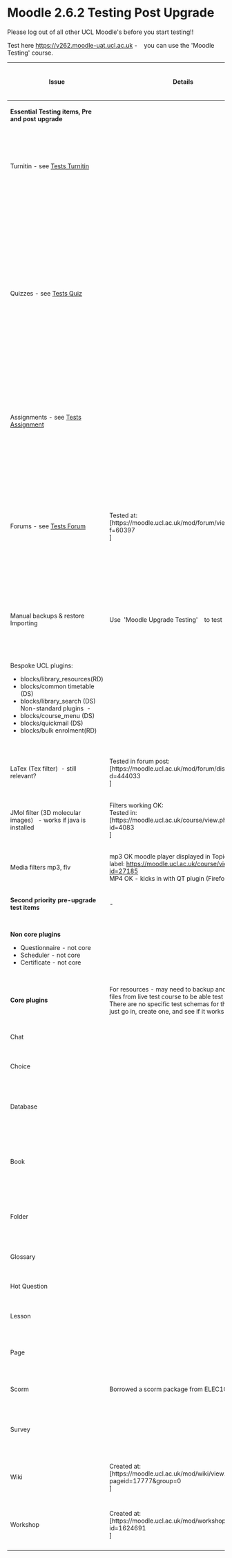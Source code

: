 # Moodle 2.6.2 Testing Post Upgrade

Please log out of all other UCL Moodle's before you start testing!!

Test here <https://v262.moodle-uat.ucl.ac.uk> -    you can use the 'Moodle Testing' course.

<table style="width:100%;">
<colgroup>
<col width="14%" />
<col width="14%" />
<col width="14%" />
<col width="14%" />
<col width="14%" />
<col width="14%" />
<col width="14%" />
</colgroup>
<thead>
<tr class="header">
<th><p>Issue</p></th>
<th><p>Details</p></th>
<th><p>Who?<br />
</p></th>
<th><p>Browser?<br />
IE/FF/Ch<br />
(incl. v.)<br />
</p></th>
<th><p>Done?<br />
 <img src="images/icons/emoticons/check.svg" alt="(tick)" class="emoticon emoticon-tick" /><img src="images/icons/emoticons/help_16.svg" alt="(question)" class="emoticon emoticon-question" /><img src="images/icons/emoticons/error.svg" alt="(error)" class="emoticon emoticon-cross" /></p></th>
<th><p>Outcome/Decision</p></th>
<th><p>Outcome/Decision from pre upgrade testing<br />
</p></th>
</tr>
</thead>
<tbody>
<tr class="odd">
<td><p><strong>Essential Testing items, Pre and post upgrade</strong><br />
</p></td>
<td><p> </p></td>
<td><p><strong> -</strong></p></td>
<td><p>-</p></td>
<td><p>-</p></td>
<td><p>-</p></td>
<td><p>-</p></td>
</tr>
<tr class="even">
<td><p>Turnitin - see <a href="Tests-Turnitin">Tests Turnitin</a><br />
</p></td>
<td><p> </p></td>
<td><p>DS</p></td>
<td><p>IE11/FF30.0/Chv35</p></td>
<td><p>[ISLTSS:TII001T] <img src="images/icons/emoticons/check.svg" alt="(tick)" class="emoticon emoticon-tick" /><br />
[ISLTSS:TII002T] <img src="images/icons/emoticons/check.svg" alt="(tick)" class="emoticon emoticon-tick" /><br />
[ISLTSS:TII003T]<img src="images/icons/emoticons/check.svg" alt="(tick)" class="emoticon emoticon-tick" />  </p></td>
<td><p><img src="images/icons/emoticons/check.svg" alt="(tick)" class="emoticon emoticon-tick" />  All works, including in IE11</p></td>
<td><p>With IE11 I could not open the Turnitin document viewer due to a 'certificate security' error. I believe this is related to it being on UAT and so see no reason why this should stop the upgrade. Noting it here so we can re-test in IE post upgrade. <br />
<br />
The was no new functionality and this will become relevant for testing with the Turntiin v2 upgrade.</p></td>
</tr>
<tr class="odd">
<td><p>Quizzes - see <a href="Tests-Quiz">Tests Quiz</a><br />
</p></td>
<td><p> </p></td>
<td><p>DS</p></td>
<td><p>IE11/Chv35<br />
</p></td>
<td><p>[QIZ001TS] <img src="images/icons/emoticons/check.svg" alt="(tick)" class="emoticon emoticon-tick" /><br />
[QIZ002TS] <img src="images/icons/emoticons/check.svg" alt="(tick)" class="emoticon emoticon-tick" /><br />
[QIZ003S] <img src="images/icons/emoticons/check.svg" alt="(tick)" class="emoticon emoticon-tick" /><br />
[QIZ004S] <img src="images/icons/emoticons/check.svg" alt="(tick)" class="emoticon emoticon-tick" /><br />
[QIZ005S] <img src="images/icons/emoticons/check.svg" alt="(tick)" class="emoticon emoticon-tick" /><br />
[QIZ006S] N/A<br />
[QIZ007TS] <img src="images/icons/emoticons/check.svg" alt="(tick)" class="emoticon emoticon-tick" /><br />
[QIZ008TS] <img src="images/icons/emoticons/check.svg" alt="(tick)" class="emoticon emoticon-tick" /><br />
[QIZ090TS] <img src="images/icons/emoticons/check.svg" alt="(tick)" class="emoticon emoticon-tick" /><br />
[QIZ010TS] <img src="images/icons/emoticons/check.svg" alt="(tick)" class="emoticon emoticon-tick" /><br />
[QIZ011TS] N/A<br />
[QIZ012TS] <img src="images/icons/emoticons/check.svg" alt="(tick)" class="emoticon emoticon-tick" /></p></td>
<td><p><img src="images/icons/emoticons/check.svg" alt="(tick)" class="emoticon emoticon-tick" /></p></td>
<td><p>Due to new collapsed menus in settings we should consider having at least 1 option available for each section. Otherwise you expand the menu only to have to click 'Show more...' to actually get any options.</p></td>
</tr>
<tr class="even">
<td><p>Assignments - see <a href="Tests_-_Assignment">Tests Assignment</a><br />
</p></td>
<td><p> </p></td>
<td><p>DS</p></td>
<td><p>IE11/FF30.0/Chv35<br />
</p></td>
<td><p>[ASS001S]  <img src="images/icons/emoticons/check.svg" alt="(tick)" class="emoticon emoticon-tick" /><br />
[ASS002TS] <img src="images/icons/emoticons/check.svg" alt="(tick)" class="emoticon emoticon-tick" /><br />
[ASS003S] <img src="images/icons/emoticons/check.svg" alt="(tick)" class="emoticon emoticon-tick" /><br />
[ASS004T]<img src="images/icons/emoticons/check.svg" alt="(tick)" class="emoticon emoticon-tick" /></p></td>
<td><p><img src="images/icons/emoticons/check.svg" alt="(tick)" class="emoticon emoticon-tick" />  (Red confirmation text is still weird)</p></td>
<td><p>It is a bit confusing that the message to say you have saved a grade change comes up in red, a colour usually used to indicate a problem. But I'm not sure if it is worth editing this.</p></td>
</tr>
<tr class="odd">
<td><p>Forums - see <a href="Tests-Forum">Tests Forum</a><br />
</p></td>
<td><p>Tested at:<br />
[https://moodle.ucl.ac.uk/mod/forum/view.php?f=60397<br />
]</p></td>
<td><p>RD</p></td>
<td><p><br />
</p></td>
<td><p>[FOR001TS] <img src="images/icons/emoticons/check.svg" alt="(tick)" class="emoticon emoticon-tick" /><br />
[FOR002TS] <img src="images/icons/emoticons/check.svg" alt="(tick)" class="emoticon emoticon-tick" /><br />
[FOR003TS] <img src="images/icons/emoticons/check.svg" alt="(tick)" class="emoticon emoticon-tick" /><br />
[FOR006TS ]<img src="images/icons/emoticons/check.svg" alt="(tick)" class="emoticon emoticon-tick" />  <br />
[FOR007TS] <img src="images/icons/emoticons/check.svg" alt="(tick)" class="emoticon emoticon-tick" /><br />
[FOR008TS] <img src="images/icons/emoticons/help_16.svg" alt="(question)" class="emoticon emoticon-question" /><br />
[FOR009TS] <img src="images/icons/emoticons/check.svg" alt="(tick)" class="emoticon emoticon-tick" /><br />
[FOR011TS] <img src="images/icons/emoticons/check.svg" alt="(tick)" class="emoticon emoticon-tick" /><br />
</p></td>
<td><p> </p></td>
<td><p><br />
<br />
<br />
<br />
<br />
FOR008TS - Tracking dropdown has Optional or Off, cannot choose On.<br />
FOR009TS - Tutor can add and see ratings, student can only see rating for their own posts.<br />
FOR011TS - Hides form as required, but 'Sorry, this activity is currently hidden' message is huge &amp; grey.<br />
</p></td>
</tr>
<tr class="even">
<td><p>Manual backups &amp; restore<br />
Importing</p></td>
<td><p>Use  'Moodle Upgrade Testing'    to test</p></td>
<td><p>ZW<br />
Martin<br />
</p></td>
<td><p>IE11.0.9600.17126<br />
Other browsers<br />
<br />
</p></td>
<td><p>Ok but slow on Moodle Features Demo (10 mins ?)<br />
Backup timed out on BIOC1001/1009 after 90 minutes<br />
NB: Jo has a Known Issue of backing up and restoring large courses.  Fix published which requires a change in Core code.<br />
</p></td>
<td><p> </p></td>
<td><p>NOT OK - warning on backup and the restore failed. Probably due to mismatch between data and database version.<br />
</p></td>
</tr>
<tr class="odd">
<td><p>Bespoke UCL plugins:<br />
</p>
<ul>
<li>blocks/library_resources(RD)</li>
<li>blocks/common timetable (DS)</li>
<li>blocks/library_search (DS)<br />
Non-standard plugins  -</li>
<li>blocks/course_menu (DS)</li>
<li>blocks/quickmail (DS)</li>
<li>blocks/bulk enrolment(RD)</li>
</ul></td>
<td><p> </p></td>
<td><p>RD-2tests<br />
DS - 4test</p></td>
<td><p>DS- Chv35</p></td>
<td><p>blocks/library_resources <img src="images/icons/emoticons/check.svg" alt="(tick)" class="emoticon emoticon-tick" /><br />
blocks/common timetable <img src="images/icons/emoticons/check.svg" alt="(tick)" class="emoticon emoticon-tick" /><br />
blocks/course_menu <img src="images/icons/emoticons/check.svg" alt="(tick)" class="emoticon emoticon-tick" /><br />
blocks/quickmail - 'delete email' icon missing <img src="images/icons/emoticons/help_16.svg" alt="(question)" class="emoticon emoticon-question" /><br />
blocks/library_search <img src="images/icons/emoticons/check.svg" alt="(tick)" class="emoticon emoticon-tick" /><br />
blocks/bulk enrolment<img src="images/icons/emoticons/check.svg" alt="(tick)" class="emoticon emoticon-tick" /><br />
</p></td>
<td><p> </p></td>
<td><p>See Non core plugins table under<br />
[https://wiki.ucl.ac.uk/display/ISMoodle/Moodle+2.6+-+Upgrade+Tasks<br />
]<br />
<br />
</p></td>
</tr>
<tr class="even">
<td><p>LaTex (Tex filter)  - still relevant?</p></td>
<td><p>Tested in forum post:<br />
[https://moodle.ucl.ac.uk/mod/forum/discuss.php?d=444033<br />
]</p></td>
<td><p>RD</p></td>
<td><p><br />
</p></td>
<td><p><img src="images/icons/emoticons/check.svg" alt="(tick)" class="emoticon emoticon-tick" /><br />
</p></td>
<td><p> </p></td>
<td><p>OK</p></td>
</tr>
<tr class="odd">
<td><p>JMol filter (3D molecular images)   - works if java is installed</p></td>
<td><p>Filters working OK:<br />
Tested in:<br />
[https://moodle.ucl.ac.uk/course/view.php?id=4083<br />
]</p></td>
<td><p>RD</p></td>
<td><p><br />
</p></td>
<td><p><img src="images/icons/emoticons/check.svg" alt="(tick)" class="emoticon emoticon-tick" /><br />
</p></td>
<td><p> </p></td>
<td><p>Works fine in Chrome. Doesnt work in FF29, but then neither does the JMol on LIVE Moodle - probably my browser.<br />
</p></td>
</tr>
<tr class="even">
<td><p>Media filters mp3, flv</p></td>
<td><p>mp3 OK moodle player displayed in Topic area 1 label: <a href="https://moodle.ucl.ac.uk/course/view.php?id=27185" class="uri">https://moodle.ucl.ac.uk/course/view.php?id=27185</a><br />
MP4 OK - kicks in with QT plugin (Firefox 30.0)</p></td>
<td><p><strong> RD</strong></p></td>
<td><p> </p></td>
<td><p><img src="images/icons/emoticons/check.svg" alt="(tick)" class="emoticon emoticon-tick" /></p></td>
<td><p> </p></td>
<td><p> </p></td>
</tr>
<tr class="odd">
<td><p><strong>Second priority pre-upgrade test items</strong></p></td>
<td><p>-</p></td>
<td><p><strong> -</strong></p></td>
<td><p>-</p></td>
<td><p>-</p></td>
<td><p>-</p></td>
<td><p>-</p></td>
</tr>
<tr class="even">
<td><p><strong>Non core plugins</strong><br />
</p>
<ul>
<li>Questionnaire - not core</li>
<li>Scheduler - not core</li>
<li>Certificate - not core</li>
</ul></td>
<td><p> </p></td>
<td><p>MB<br />
</p></td>
<td><p><br />
</p></td>
<td><p>Certificate- DS <img src="images/icons/emoticons/check.svg" alt="(tick)" class="emoticon emoticon-tick" /><br />
Sheduler  MB <img src="images/icons/emoticons/check.svg" alt="(tick)" class="emoticon emoticon-tick" /><br />
Questionnaire MB <img src="images/icons/emoticons/check.svg" alt="(tick)" class="emoticon emoticon-tick" /></p></td>
<td><p> </p></td>
<td><p>See table in<br />
[https://wiki.ucl.ac.uk/display/ISMoodle/Moodle+2.6+-+Upgrade+Tasks<br />
]<br />
</p></td>
</tr>
<tr class="odd">
<td><p><strong>Core plugins</strong><br />
</p></td>
<td><p>For resources - may need to backup and restore files from live test course to be able test resources. There are no specific test schemas for these items, just go in, create one, and see if it works OK<br />
</p></td>
<td><p>-</p></td>
<td><p>-</p></td>
<td><p>-</p></td>
<td><p>-</p></td>
<td><p>-</p></td>
</tr>
<tr class="even">
<td><p>Chat</p></td>
<td><p> </p></td>
<td><p>DS</p></td>
<td><p>IE11/Chv35<br />
</p></td>
<td><p>It works</p></td>
<td><p><img src="images/icons/emoticons/check.svg" alt="(tick)" class="emoticon emoticon-tick" /></p></td>
<td><p> </p></td>
</tr>
<tr class="odd">
<td><p>Choice</p></td>
<td><p> </p></td>
<td><p>DS</p></td>
<td><p>IE11/FF30.0/Chv35<br />
</p></td>
<td><p>tested Allow Update, Limit number of responses, Time limit and Result views.<br />
</p></td>
<td><p><img src="images/icons/emoticons/check.svg" alt="(tick)" class="emoticon emoticon-tick" /></p></td>
<td><p>OK - tested Allow Update, Limit number of responses, Time limit and Result views.<br />
</p></td>
</tr>
<tr class="even">
<td><p>Database</p></td>
<td><p> </p></td>
<td><p>DS</p></td>
<td><p>IE11/FF30.0/Chv35<br />
</p></td>
<td><p>Tested adding basic fields, adding entries and commenting on entries. </p></td>
<td><p><img src="images/icons/emoticons/check.svg" alt="(tick)" class="emoticon emoticon-tick" /><br />
</p></td>
<td><p>Created select, image, file fields and created basic list and single view templates<br />
 added text and image and sound file. Set view restricted until one contribution made and tested as student - all  worked as expected.</p></td>
</tr>
<tr class="odd">
<td><p>Book</p></td>
<td><p> </p></td>
<td><p>JN</p></td>
<td><p>Chrome 35.0.1916.153 m</p></td>
<td><p><img src="images/icons/emoticons/check.svg" alt="(tick)" class="emoticon emoticon-tick" />  Tested creation, addition of chapters/subchapters, media embedding, document embeding, plain text<br />
</p></td>
<td><p> </p></td>
<td><p>Tested on own test course when updating MRC documentation - functionality as expected although the interface is more confusing than previous version being split between blocks.<br />
Tested Chapter/subchapter creation and import of HTML files.</p></td>
</tr>
<tr class="even">
<td><p>Folder</p></td>
<td><p> </p></td>
<td><p>ZW<br />
</p></td>
<td><p>FF30.0<br />
Chrome 35.0<br />
IE11.0.9600.17126<br />
</p></td>
<td><p>FF &amp; Chrome: Cannot drag &amp; drop a new zip file.  Can drag &amp; drop zip fiel which has been previosuly uploaded, even if the content has changed ...<br />
Very weird - drag and drop now seems to work fine on all browsers. Connected to weird .ini file ?<br />
</p></td>
<td><p> </p></td>
<td><p>Uploaded zip - unzipped- deleted original - preference set to display expanded tree by default - all worked fine.</p></td>
</tr>
<tr class="odd">
<td><p>Glossary</p></td>
<td><p> </p></td>
<td><p>DS</p></td>
<td><p>IE11/FF30.0/Chv35<br />
</p></td>
<td><p>Created glossary, added entries (student &amp; staff), comment, edit, filter, print</p></td>
<td><p><img src="images/icons/emoticons/check.svg" alt="(tick)" class="emoticon emoticon-tick" /></p></td>
<td><p> </p></td>
</tr>
<tr class="even">
<td><p>Hot Question</p></td>
<td><p> </p></td>
<td><p>DS</p></td>
<td><p>IE11/FF30.0/Chv35<br />
</p></td>
<td><p>Can choose whether or not to allow anonymous posting. With anon students can vote for own post. </p></td>
<td><p><img src="images/icons/emoticons/check.svg" alt="(tick)" class="emoticon emoticon-tick" /></p></td>
<td><p>Works as expected - existing and new.</p></td>
</tr>
<tr class="odd">
<td><p>Lesson</p></td>
<td><p> </p></td>
<td><p>DS</p></td>
<td><p>IE11/FF30.0/Chv35</p></td>
<td><p>Tested a multiple choice question and content pages.</p></td>
<td><p><img src="images/icons/emoticons/check.svg" alt="(tick)" class="emoticon emoticon-tick" /><br />
</p></td>
<td><p> </p></td>
</tr>
<tr class="even">
<td><p>Page</p></td>
<td><p> </p></td>
<td><p>ZW<br />
</p></td>
<td><p>FF30.0<br />
Chrome 35.0<br />
IE11.0.9600.17126<br />
</p></td>
<td><p>Added &amp; viewed<br />
Added &amp; viewed<br />
Added and viewed, no url problems.<br />
</p></td>
<td><p>OK<br />
OK<br />
OK<br />
</p></td>
<td><p>Adding a new Page from FF and IE works<br />
- but in IE it is not possible to convert text to url link.  Same on Page settings and Label setting, but URL resource is ok.<br />
</p></td>
</tr>
<tr class="odd">
<td><p>Scorm</p></td>
<td><p>Borrowed a scorm package from ELEC1003<br />
</p></td>
<td><p>DS</p></td>
<td><p>IE11/FF30.0/Chv35<br />
</p></td>
<td><p>Didn't display in IE11. Got example from <a href="http://www.centralquestion.com/Links/Samples.html" class="uri">http://www.centralquestion.com/Links/Samples.html</a></p></td>
<td><p><img src="images/icons/emoticons/check.svg" alt="(tick)" class="emoticon emoticon-tick" /></p></td>
<td><p>Uploaded zip - seemed to be OK to view - no other functionality tested</p></td>
</tr>
<tr class="even">
<td><p>Survey</p></td>
<td><p> </p></td>
<td><p>DS</p></td>
<td><p>IE11/FF30.0/Chv35<br />
</p></td>
<td><p><br />
</p></td>
<td><p><img src="images/icons/emoticons/check.svg" alt="(tick)" class="emoticon emoticon-tick" /><br />
</p></td>
<td><p>The surveys actually look quite useful in, for instance, gleaning the learning attitudes of a cohort of students (and how they might change) but the questions (non-editable) are aimed a professional distance learner - functionality-wise everything is OK</p></td>
</tr>
<tr class="odd">
<td><p>Wiki</p></td>
<td><p>Created at:<br />
[https://moodle.ucl.ac.uk/mod/wiki/view.php?pageid=17777&amp;group=0<br />
]</p></td>
<td><p>RD</p></td>
<td><p><br />
</p></td>
<td><p>checked page creation and collaborative editing by student - all checks out</p></td>
<td><p><img src="images/icons/emoticons/check.svg" alt="(tick)" class="emoticon emoticon-tick" /></p></td>
<td><p> </p></td>
</tr>
<tr class="even">
<td><p>Workshop</p></td>
<td><p>Created at:<br />
[https://moodle.ucl.ac.uk/mod/workshop/view.php?id=1624691<br />
]</p></td>
<td><p>SA</p></td>
<td><p>IE11/FF30.0/CHv35</p></td>
<td><p> </p></td>
<td><p><img src="images/icons/emoticons/check.svg" alt="(tick)" class="emoticon emoticon-tick" /></p></td>
<td><p>checked adding extra aspects, random and manual allocation, multiple and different files (types). max files exceeded test, multiple files upload - drag and drop. assessment and re-assessment.<br />
<br />
</p></td>
</tr>
</tbody>
</table>


